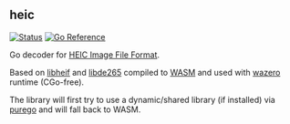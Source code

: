 ## heic
[![Status](https://github.com/gen2brain/heic/actions/workflows/test.yml/badge.svg)](https://github.com/gen2brain/heic/actions)
[![Go Reference](https://pkg.go.dev/badge/github.com/gen2brain/heic.svg)](https://pkg.go.dev/github.com/gen2brain/heic)

Go decoder for [HEIC Image File Format](https://en.wikipedia.org/wiki/High_Efficiency_Image_File_Format).

Based on [libheif](https://github.com/strukturag/libheif) and [libde265](https://github.com/strukturag/libde265) compiled to [WASM](https://en.wikipedia.org/wiki/WebAssembly) and used with [wazero](https://wazero.io/) runtime (CGo-free).

The library will first try to use a dynamic/shared library (if installed) via [purego](https://github.com/ebitengine/purego) and will fall back to WASM.
